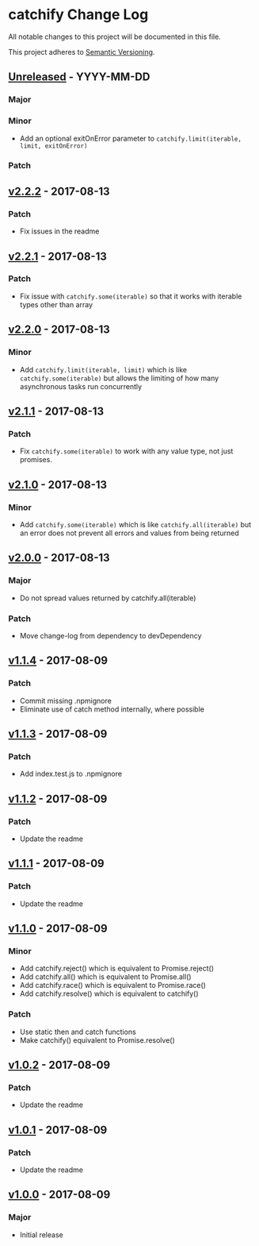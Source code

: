# catchify Change Log

All notable changes to this project will be documented in this file.

This project adheres to [Semantic Versioning](http://semver.org/).

## [Unreleased] - YYYY-MM-DD

### Major

### Minor
- Add an optional exitOnError parameter to `catchify.limit(iterable, limit, exitOnError)`

### Patch

## [v2.2.2] - 2017-08-13

### Patch
- Fix issues in the readme

## [v2.2.1] - 2017-08-13

### Patch
- Fix issue with `catchify.some(iterable)` so that it works with iterable types other than array

## [v2.2.0] - 2017-08-13

### Minor
- Add `catchify.limit(iterable, limit)` which is like `catchify.some(iterable)` but allows 
the limiting of how many asynchronous tasks run concurrently

## [v2.1.1] - 2017-08-13

### Patch
- Fix `catchify.some(iterable)` to work with any value type, not just promises.

## [v2.1.0] - 2017-08-13

### Minor
- Add `catchify.some(iterable)` which is like `catchify.all(iterable)` but 
an error does not prevent all errors and values from being returned

## [v2.0.0] - 2017-08-13

### Major
- Do not spread values returned by catchify.all(iterable)

### Patch
- Move change-log from dependency to devDependency

## [v1.1.4] - 2017-08-09

### Patch
- Commit missing .npmignore
- Eliminate use of catch method internally, where possible

## [v1.1.3] - 2017-08-09

### Patch
- Add index.test.js to .npmignore

## [v1.1.2] - 2017-08-09

### Patch
- Update the readme

## [v1.1.1] - 2017-08-09

### Patch
- Update the readme

## [v1.1.0] - 2017-08-09

### Minor
- Add catchify.reject() which is equivalent to Promise.reject()
- Add catchify.all() which is equivalent to Promise.all()
- Add catchify.race() which is equivalent to Promise.race()
- Add catchify.resolve() which is equivalent to catchify()

### Patch
- Use static then and catch functions
- Make catchify() equivalent to Promise.resolve()

## [v1.0.2] - 2017-08-09

### Patch
- Update the readme

## [v1.0.1] - 2017-08-09

### Patch
- Update the readme

## [v1.0.0] - 2017-08-09

### Major
- Initial release

[Unreleased]: https://github.com/majgis/catchify/compare/v2.2.2...master
[v2.2.2]: https://github.com/majgis/catchify/compare/v2.2.1...v2.2.2
[v2.2.1]: https://github.com/majgis/catchify/compare/v2.2.0...v2.2.1
[v2.2.0]: https://github.com/majgis/catchify/compare/v2.1.1...v2.2.0
[v2.1.1]: https://github.com/majgis/catchify/compare/v2.1.0...v2.1.1
[v2.1.0]: https://github.com/majgis/catchify/compare/v2.0.0...v2.1.0
[v2.0.0]: https://github.com/majgis/catchify/compare/v1.1.4...v2.0.0
[v1.1.4]: https://github.com/majgis/catchify/compare/v1.1.3...v1.1.4
[v1.1.3]: https://github.com/majgis/catchify/compare/v1.1.2...v1.1.3
[v1.1.2]: https://github.com/majgis/catchify/compare/v1.1.1...v1.1.2
[v1.1.1]: https://github.com/majgis/catchify/compare/v1.1.0...v1.1.1
[v1.1.0]: https://github.com/majgis/catchify/compare/v1.0.2...v1.1.0
[v1.0.2]: https://github.com/majgis/catchify/compare/v1.0.1...v1.0.2
[v1.0.1]: https://github.com/majgis/catchify/compare/v1.0.0...v1.0.1
[v1.0.0]: https://github.com/majgis/catchify/commits/v1.0.0
